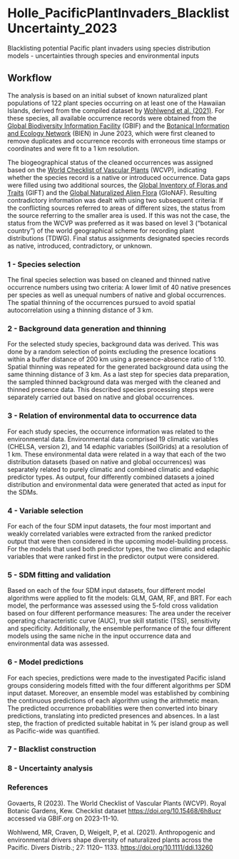 # Holle_PacificPlantInvaders_BlacklistUncertainty_2023

Blacklisting potential Pacific plant invaders using species distribution models - uncertainties through species and environmental inputs


## Workflow

The analysis is based on an initial subset of known naturalized plant populations of 122 plant species occurring on at least one of the Hawaiian Islands, derived from the compiled dataset by [Wohlwend et al. (2021)](#2). For these species, all available occurrence records were obtained from the [Global Biodiversity Information Facility](https://www.gbif.org/) (GBIF) and the [Botanical Information and Ecology Network](https://biendata.org/) (BIEN) in June 2023, which were first cleaned to remove duplicates and occurrence records with erroneous time stamps or coordinates and were fit to a 1 km resolution.

The biogeographical status of the cleaned occurrences was assigned based on the [World Checklist of Vascular Plants](#1) (WCVP), indicating whether the species record is a native or introduced occurrence. Data gaps were filled using two additional sources, the [Global Inventory of Floras and Traits](https://gift.uni-goettingen.de/home) (GIFT) and the [Global Naturalized Alien Flora](https://glonaf.org/) (GloNAF). Resulting contradictory information was dealt with using two subsequent criteria: If the conflicting sources referred to areas of different sizes, the status from the source referring to the smaller area is used. If this was not the case, the status from the WCVP was preferred as it was based on level 3 (“botanical country”) of the world geographical scheme for recording plant distributions (TDWG). Final status assignments designated species records as native, introduced, contradictory, or unknown. 

### 1 - Species selection
The final species selection was based on cleaned and thinned native occurrence numbers using two criteria:  A lower limit of 40 native presences per species as well as unequal numbers of native and global occurrences. The spatial thinning of the occurrences pursued to avoid spatial autocorrelation using a thinning distance of 3 km. 

### 2 - Background data generation and thinning
For the selected study species, background data was derived. This was done by a random selection of points excluding the presence locations within a buffer distance of 200 km using a presence-absence ratio of 1:10. Spatial thinning was repeated for the generated background data using the same thinning distance of 3 km. As a last step for species data preparation, the sampled thinned background data was merged with the cleaned and thinned presence data. This described species processing steps were separately carried out based on native and global occurrences.

### 3 - Relation of environmental data to occurrence data
For each study species, the occurrence information was related to the environmental data. Environmental data comprised 19 climatic variables (CHELSA, version 2), and 14 edaphic variables (SoilGrids) at a resolution of 1 km. These environmental data were related in a way that each of the two distribution datasets (based on native and global occurrences) was separately related to purely climatic and combined climatic and edaphic predictor types. As output, four differently combined datasets a joined distribution and environmental data were generated that acted as input for the SDMs.

### 4 - Variable selection
For each of the four SDM input datasets, the four most important and weakly correlated variables were extracted from the ranked predictor output that were then considered in the upcoming model-building process. For the models that used both predictor types, the two climatic and edaphic variables that were ranked first in the predictor output were considered.

### 5 - SDM fitting and validation
Based on each of the four SDM input datasets, four different model algorithms were applied to fit the models: GLM, GAM, RF, and BRT. For each model, the performance was assessed using the 5-fold cross validation based on four different performance measures: The area under the receiver operating characteristic curve (AUC), true skill statistic (TSS), sensitivity and specificity. Additionally, the ensemble performance of the four different models using the same niche in the input occurrence data and environmental data was assessed.

### 6 - Model predictions
For each species, predictions were made to the investigated Pacific island groups considering models fitted with the four different algorithms per SDM input dataset. Moreover, an ensemble model was established by combining the continuous predictions of each algorithm using the arithmetic mean. The predicted occurrence probabilities were then converted into binary predictions, translating into predicted presences and absences. In a last step, the fraction of predicted suitable habitat in % per island group as well as Pacific-wide was quantified.

### 7 - Blacklist construction

### 8 - Uncertainty analysis

### References

<a id="1"></a>
Govaerts, R (2023). The World Checklist of Vascular Plants (WCVP). Royal Botanic Gardens, Kew. Checklist dataset https://doi.org/10.15468/6h8ucr accessed via GBIF.org on 2023-11-10.

<a id="2"></a>
Wohlwend, MR, Craven, D, Weigelt, P, et al. (2021). Anthropogenic and environmental drivers shape diversity of naturalized plants across the Pacific. Divers Distrib.; 27: 1120– 1133. https://doi.org/10.1111/ddi.13260
